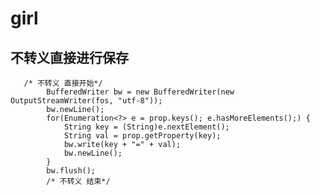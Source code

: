 # girl

## 不转义直接进行保存
	   /* 不转义 直接开始*/
            BufferedWriter bw = new BufferedWriter(new OutputStreamWriter(fos, "utf-8"));
            bw.newLine();
            for(Enumeration<?> e = prop.keys(); e.hasMoreElements();) {
                String key = (String)e.nextElement();
                String val = prop.getProperty(key);
                bw.write(key + "=" + val);
                bw.newLine();
            }
            bw.flush();
            /* 不转义 结束*/
